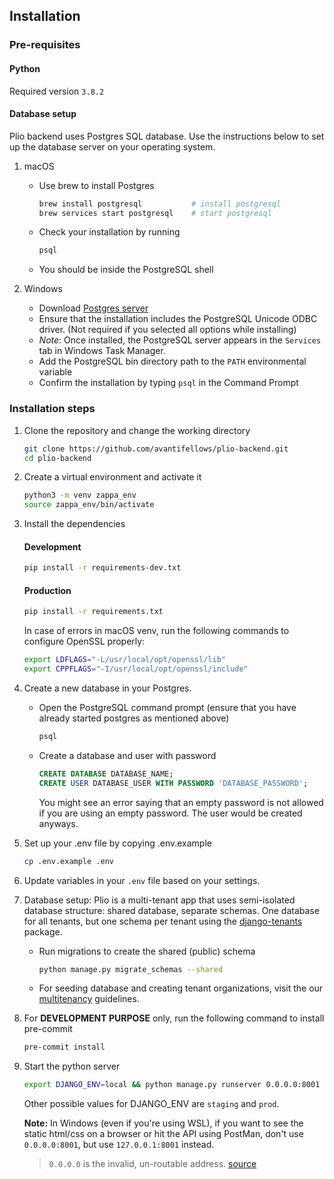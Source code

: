 ## Installation


### Pre-requisites
#### Python
Required version `3.8.2`

#### Database setup
Plio backend uses Postgres SQL database. Use the instructions below to set up the database server on your operating system.

1. macOS
    - Use brew to install Postgres
        ```sh
        brew install postgresql           # install postgresql
        brew services start postgresql    # start postgresql
        ```
     - Check your installation by running
        ```sh
        psql
        ```
     - You should be inside the PostgreSQL shell


2. Windows
    - Download [Postgres server](https://www.enterprisedb.com/downloads/postgres-postgresql-downloads)
    - Ensure that the installation includes the PostgreSQL Unicode ODBC driver. (Not required if you selected all options while installing)
    - _Note_: Once installed, the PostgreSQL server appears in the `Services` tab in Windows Task Manager.
    - Add the PostgreSQL bin directory path to the `PATH` environmental variable
    - Confirm the installation by typing `psql` in the Command Prompt


### Installation steps
1. Clone the repository and change the working directory
    ```sh
    git clone https://github.com/avantifellows/plio-backend.git
    cd plio-backend
    ```
2. Create a virtual environment and activate it
    ```sh
    python3 -m venv zappa_env
    source zappa_env/bin/activate
    ```
3. Install the dependencies
    #### Development
    ```sh
    pip install -r requirements-dev.txt
    ```

    #### Production
    ```sh
    pip install -r requirements.txt
    ```

    In case of errors in macOS venv, run the following commands to configure OpenSSL properly:
    ```sh
    export LDFLAGS="-L/usr/local/opt/openssl/lib"
    export CPPFLAGS="-I/usr/local/opt/openssl/include"
    ```
4. Create a new database in your Postgres.
    - Open the PostgreSQL command prompt (ensure that you have already started postgres as mentioned above)
        ```sh
        psql
        ```
     - Create a database and user with password
        ```sql
        CREATE DATABASE DATABASE_NAME;
        CREATE USER DATABASE_USER WITH PASSWORD 'DATABASE_PASSWORD';
        ```
        You might see an error saying that an empty password is not allowed if you are using an empty password. The user would be created anyways.
5. Set up your .env file by copying .env.example
    ```sh
    cp .env.example .env
    ```
6. Update variables in your `.env` file based on your settings.
7. Database setup: Plio is a multi-tenant app that uses semi-isolated database structure: shared database, separate schemas. One database for all tenants, but one schema per tenant using the [django-tenants](https://django-tenants.readthedocs.io/en/latest/) package.

    - Run migrations to create the shared (public) schema
        ```sh
        python manage.py migrate_schemas --shared
        ```
    - For seeding database and creating tenant organizations, visit the our [multitenancy](MULTITENANCY.md) guidelines.

8. For **DEVELOPMENT PURPOSE** only, run the following command to install pre-commit
    ```sh
    pre-commit install
    ```
9. Start the python server
    ```sh
    export DJANGO_ENV=local && python manage.py runserver 0.0.0.0:8001
    ```

    Other possible values for DJANGO_ENV are `staging` and `prod`.

    **Note:** In Windows (even if you're using WSL), if you want to see the static html/css on a browser or hit the API using PostMan, don't use `0.0.0.0:8001`, but use `127.0.0.1:8001` instead.
    > `0.0.0.0` is the invalid, un-routable address. [source](https://news.ycombinator.com/item?id=18978357)
